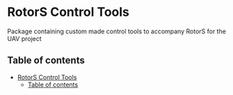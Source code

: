 # RotorS Control Tools

Package containing custom made control tools to accompany RotorS for the UAV project

## Table of contents

- [RotorS Control Tools](#rotors-control-tools)
    - [Table of contents](#table-of-contents)
